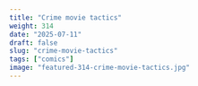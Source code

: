 ```yaml
---
title: "Crime movie tactics"
weight: 314
date: "2025-07-11"
draft: false
slug: "crime-movie-tactics"
tags: ["comics"]
image: "featured-314-crime-movie-tactics.jpg"
---
```

